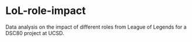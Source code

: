 # LoL-role-impact
Data analysis on the impact of different roles from League of Legends for a DSC80 project at UCSD. 

